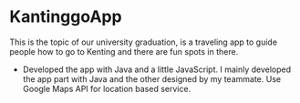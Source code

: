 # KantinggoApp

This is the topic of our university graduation, is a traveling app to guide people how to go to Kenting and there are fun spots in there.

* Developed the app with Java and a little JavaScript. I mainly developed the app part with Java and the other designed by my teammate. Use Google Maps API for location based service.
